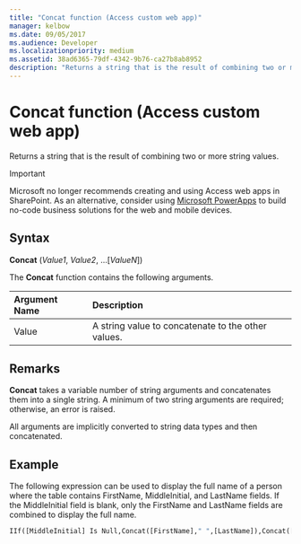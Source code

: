 ```yaml
---
title: "Concat function (Access custom web app)"
manager: kelbow
ms.date: 09/05/2017
ms.audience: Developer
ms.localizationpriority: medium
ms.assetid: 38ad6365-79df-4342-9b76-ca27b8ab8952
description: "Returns a string that is the result of combining two or more string values."
---
```


# Concat function (Access custom web app)

Returns a string that is the result of combining two or more string values.
  
> [!IMPORTANT]
> Microsoft no longer recommends creating and using Access web apps in SharePoint. As an alternative, consider using [Microsoft PowerApps](https://powerapps.microsoft.com/) to build no-code business solutions for the web and mobile devices. 
  
## Syntax

**Concat** (*Value1*, *Value2*, …[*ValueN*]) 
  
The **Concat** function contains the following arguments. 
  
|**Argument Name**|**Description**|
|:-----|:-----|
|Value  <br/> |A string value to concatenate to the other values. |
   
## Remarks

**Concat** takes a variable number of string arguments and concatenates them into a single string. A minimum of two string arguments are required; otherwise, an error is raised. 
  
All arguments are implicitly converted to string data types and then concatenated.
  
## Example

The following expression can be used to display the full name of a person where the table contains FirstName, MiddleInitial, and LastName fields. If the MiddleInitial field is blank, only the FirstName and LastName fields are combined to display the full name.
  
```vb
IIf([MiddleInitial] Is Null,Concat([FirstName]," ",[LastName]),Concat([FirstName]," ",[MiddleInitial]," ",[LastName]))
```


